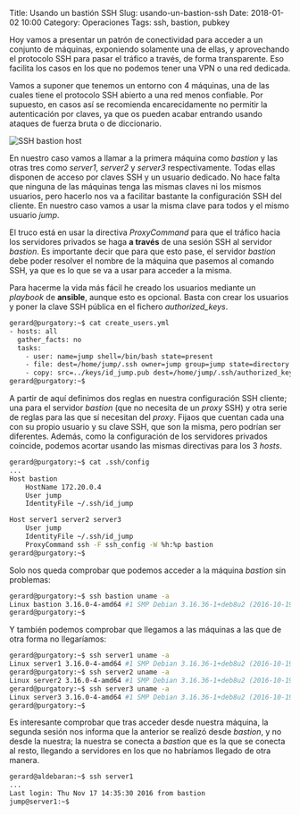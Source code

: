 Title: Usando un bastión SSH
Slug: usando-un-bastion-ssh
Date: 2018-01-02 10:00
Category: Operaciones
Tags: ssh, bastion, pubkey



Hoy vamos a presentar un patrón de conectividad para acceder a un conjunto de máquinas, exponiendo solamente una de ellas, y aprovechando el protocolo SSH para pasar el tráfico a través, de forma transparente. Eso facilita los casos en los que no podemos tener una VPN o una red dedicada.

Vamos a suponer que tenemos un entorno con 4 máquinas, una de las cuales tiene el protocolo SSH abierto a una red menos confiable. Por supuesto, en casos así se recomienda encarecidamente no permitir la autenticación por claves, ya que os pueden acabar entrando usando ataques de fuerza bruta o de diccionario.

![SSH bastion host]({filename}/images/ssh-bastion-host.png)

En nuestro caso vamos a llamar a la primera máquina como *bastion* y las otras tres como *server1*, *server2* y *server3* respectivamente. Todas ellas disponen de acceso por claves SSH y un usuario dedicado. No hace falta que ninguna de las máquinas tenga las mismas claves ni los mismos usuarios, pero hacerlo nos va a facilitar bastante la configuración SSH del cliente. En nuestro caso vamos a usar la misma clave para todos y el mismo usuario *jump*.

El truco está en usar la directiva *ProxyCommand* para que el tráfico hacia los servidores privados se haga **a través** de una sesión SSH al servidor *bastion*. Es importante decir que para que esto pase, el servidor *bastion* debe poder resolver el nombre de la máquina que pasemos al comando SSH, ya que es lo que se va a usar para acceder a la misma.

Para hacerme la vida más fácil he creado los usuarios mediante un *playbook* de **ansible**, aunque esto es opcional. Basta con crear los usuarios y poner la clave SSH pública en el fichero *authorized_keys*.

```bash
gerard@purgatory:~$ cat create_users.yml 
- hosts: all
  gather_facts: no
  tasks:
    - user: name=jump shell=/bin/bash state=present
    - file: dest=/home/jump/.ssh owner=jump group=jump state=directory
    - copy: src=../keys/id_jump.pub dest=/home/jump/.ssh/authorized_keys owner=jump group=jump
gerard@purgatory:~$ 
```

A partir de aquí definimos dos reglas en nuestra configuración SSH cliente; una para el servidor *bastion* (que no necesita de un *proxy* SSH) y otra serie de reglas para las que sí necesitan del *proxy*. Fijaos que cuentan cada una con su propio usuario y su clave SSH, que son la misma, pero podrían ser diferentes. Además, como la configuración de los servidores privados coincide, podemos acortar usando las mismas directivas para los 3 *hosts*.

```bash
gerard@purgatory:~$ cat .ssh/config 
...
Host bastion
	HostName 172.20.0.4
	User jump
	IdentityFile ~/.ssh/id_jump

Host server1 server2 server3
	User jump
	IdentityFile ~/.ssh/id_jump
	ProxyCommand ssh -F ssh_config -W %h:%p bastion
gerard@purgatory:~$ 
```

Solo nos queda comprobar que podemos acceder a la máquina *bastion* sin problemas:

```bash
gerard@purgatory:~$ ssh bastion uname -a
Linux bastion 3.16.0-4-amd64 #1 SMP Debian 3.16.36-1+deb8u2 (2016-10-19) x86_64 GNU/Linux
gerard@purgatory:~$ 
```

Y también podemos comprobar que llegamos a las máquinas a las que de otra forma no llegaríamos:

```bash
gerard@purgatory:~$ ssh server1 uname -a
Linux server1 3.16.0-4-amd64 #1 SMP Debian 3.16.36-1+deb8u2 (2016-10-19) x86_64 GNU/Linux
gerard@purgatory:~$ ssh server2 uname -a
Linux server2 3.16.0-4-amd64 #1 SMP Debian 3.16.36-1+deb8u2 (2016-10-19) x86_64 GNU/Linux
gerard@purgatory:~$ ssh server3 uname -a
Linux server3 3.16.0-4-amd64 #1 SMP Debian 3.16.36-1+deb8u2 (2016-10-19) x86_64 GNU/Linux
gerard@purgatory:~$ 
```

Es interesante comprobar que tras acceder desde nuestra máquina, la segunda sesión nos informa que la anterior se realizó desde *bastion*, y no desde la nuestra; la nuestra se conecta a *bastion* que es la que se conecta al resto, llegando a servidores en los que no habríamos llegado de otra manera.

```bash
gerard@aldebaran:~$ ssh server1
...  
Last login: Thu Nov 17 14:35:30 2016 from bastion
jump@server1:~$ 
```
